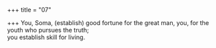 +++
title = "07"

+++
You, Soma, (establish) good fortune for the great man, you, for the  youth who pursues the truth;  
you establish skill for living.  